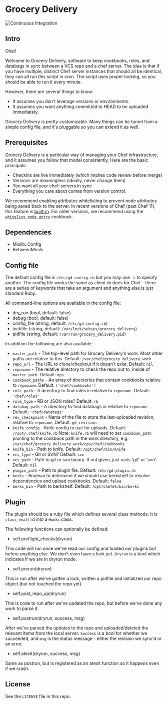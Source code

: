 # Grocery Delivery

![Continuous Integration](https://github.com/facebook/grocery-delivery/workflows/Continuous%20Integration/badge.svg?event=push)

## Intro
Ohai!

Welcome to Grocery Delivery, software to keep cookbooks, roles, and databags in
sync between a VCS repo and a chef server. The idea is that if you have
multiple, distinct Chef server instances that should all be identical, they can
all run this script in cron. The script uses proper locking, so you should be
able to run it every minute.

However, there are several things to know:
* It assumes you don't leverage versions or environments.
* It assumes you want anything committed to HEAD to be uploaded immediately.

Grocery Delivery is pretty customizable. Many things can be tuned from a simple
config file, and it's pluggable so you can extend it as well.

## Prerequisites

Grocery Delivery is a particular way of managing your Chef infrastructure,
and it assumes you follow that model consistently. Here are the basic
principals:

* Checkins are live immediately (which implies code review before merge)
* Versions are meaningless (ideally, never change them)
* You want all your chef-servers in sync
* Everything you care about comes from version control.

We recommend enabling attributes whitelisting to prevent node attributes being
saved back to the server. In recent versions of Chef (past Chef 11), this
feature is [built-in](https://docs.chef.io/nodes/#whitelist-attributes). For
older versions, we recommend using the
[`whitelist_node_attrs`](https://github.com/chef-boneyard/whitelist-node-attrs)
cookbook.

## Dependencies

* Mixlib::Config
* BetweenMeals

## Config file

The default config file is `/etc/gd-config.rb` but you may use `-c` to specify
another. The config file works the same as client.rb does for Chef - there
are a series of keywords that take an argument and anything else is just
standard Ruby.

All command-line options are available in the config file:
* dry_run (bool, default: false)
* debug (bool, default: false)
* config_file (string, default: `/etc/gd-config.rb`)
* lockfile (string, default: `/var/lock/subsys/grocery_delivery`)
* pidfile (string, default: `/var/run/grocery_delivery.pid`)

In addition the following are also available:
* `master_path` - The top-level path for Grocery Delivery's work. Most other
  paths are relative to this. Default: `/var/chef/grocery_delivery_work`
* `repo_url` - The URL to clone/checkout if it doesn't exist. Default: `nil`
* `reponame` - The relative directory to check the repo out to, inside of
  `master_path`. Default: `ops`
* `cookbook_paths` - An array of directories that contain cookbooks relative to
  `reponame`. Default: `['chef/cookbooks']`
* `role_path` - A directory to find roles in relative to `reponame`. Default:
  `'chef/roles'`
* `role_type` - RB or JSON roles? Default: `rb`
* `databag_path` - A directory to find databags in relative to `reponame`.
  Default: `'chef/databags'`
* `rev_checkpoint` - Name of the file to store the last-uploaded revision,
  relative to `reponame`. Default: `gd_revision`
* `knife_config` - Knife config to use for uploads. Default:
  `/root/.chef/knife.rb`
  Note: `knife.rb` will need to set `cookbook_path` pointing to the cookbook
  path in the work directory,
  e.g. `/var/chef/grocery_delivery_work/ops/chef/cookbooks`
* `knife_bin` - Path to knife. Default: `/opt/chef/bin/knife`
* `vcs_type` - Git or SVN? Default: `svn`
* `vcs_path` - Path to git or svn binary. If not given, just uses 'git' or 'svn'.
  Default: `nil`
* `plugin_path` - Path to plugin file. Default: `/etc/gd-plugin.rb`
* `berks` - Boolean to determine if we should use berkshelf to resolve
  dependencies and upload cookbooks. Default: `false`
* `berks_bin` - Path to berkshelf. Default: `/opt/chefdk/bin/berks`

## Plugin

The plugin should be a ruby file which defines several class methods. It is
`class_eval()`d into a `Hooks` class.

The following functions can optionally be defined:

* self.preflight_checks(dryrun)

This code will run once we've read our config and loaded our plugins but before
*anything* else. We don't even have a lock yet. `Dryrun` is a bool which
indicates if we are in dryrun mode.

* self.prerun(dryrun)

This is run after we've gotten a lock, written a pidfile and initialized our
repo object (but not touched the repo yet)

* self.post_repo_up(dryrun)

This is code to run after we've updated the repo, but before we've done any work
to parse it.

* self.postrun(dryrun, success, msg)

After we've parsed the updates to the repo and uploaded/deleted the relevant
items from the local server. `Success` is a bool for whether we succeeded, and
`msg` is the status message - either the revision we sync'd or an error.

* self.atexit(dryrun, success, msg)

Same as postrun, but is registered as an atexit function so it happens even
if we crash.

## License

See the `LICENSE` file in this repo.
